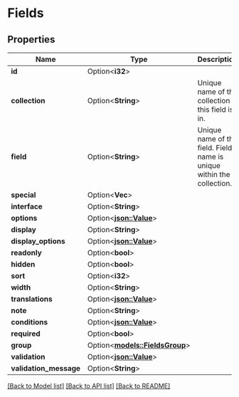 # Fields

## Properties

Name | Type | Description | Notes
------------ | ------------- | ------------- | -------------
**id** | Option<**i32**> |  | [optional]
**collection** | Option<**String**> | Unique name of the collection this field is in. | [optional]
**field** | Option<**String**> | Unique name of the field. Field name is unique within the collection. | [optional]
**special** | Option<**Vec<String>**> |  | [optional]
**interface** | Option<**String**> |  | [optional]
**options** | Option<[**json::Value**](.md)> |  | [optional]
**display** | Option<**String**> |  | [optional]
**display_options** | Option<[**json::Value**](.md)> |  | [optional]
**readonly** | Option<**bool**> |  | [optional]
**hidden** | Option<**bool**> |  | [optional]
**sort** | Option<**i32**> |  | [optional]
**width** | Option<**String**> |  | [optional]
**translations** | Option<[**json::Value**](.md)> |  | [optional]
**note** | Option<**String**> |  | [optional]
**conditions** | Option<[**json::Value**](.md)> |  | [optional]
**required** | Option<**bool**> |  | [optional]
**group** | Option<[**models::FieldsGroup**](Fields_group.md)> |  | [optional]
**validation** | Option<[**json::Value**](.md)> |  | [optional]
**validation_message** | Option<**String**> |  | [optional]

[[Back to Model list]](../README.md#documentation-for-models) [[Back to API list]](../README.md#documentation-for-api-endpoints) [[Back to README]](../README.md)



